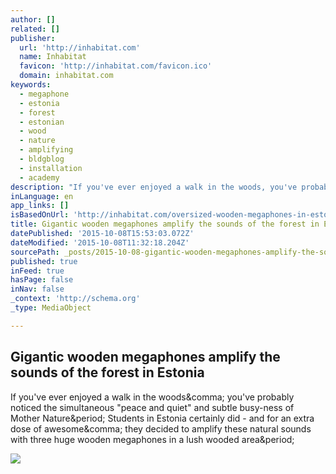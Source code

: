```yaml
---
author: []
related: []
publisher:
  url: 'http://inhabitat.com'
  name: Inhabitat
  favicon: 'http://inhabitat.com/favicon.ico'
  domain: inhabitat.com
keywords:
  - megaphone
  - estonia
  - forest
  - estonian
  - wood
  - nature
  - amplifying
  - bldgblog
  - installation
  - academy
description: "If you've ever enjoyed a walk in the woods, you've probably noticed the simultaneous \"peace and quiet\" and subtle busy-ness of Mother Nature. Students in Estonia certainly did - and for an extra dose of awesome, they decided to amplify these natural sounds with three huge wooden megaphones in a lush wooded area."
inLanguage: en
app_links: []
isBasedOnUrl: 'http://inhabitat.com/oversized-wooden-megaphones-in-estonia-amplify-the-sounds-of-the-forest/'
title: Gigantic wooden megaphones amplify the sounds of the forest in Estonia
datePublished: '2015-10-08T15:53:03.072Z'
dateModified: '2015-10-08T11:32:18.204Z'
sourcePath: _posts/2015-10-08-gigantic-wooden-megaphones-amplify-the-sounds-of-the-forest.md
published: true
inFeed: true
hasPage: false
inNav: false
_context: 'http://schema.org'
_type: MediaObject

---
```

<article style=""><h1>Gigantic wooden megaphones amplify the sounds of the forest in Estonia</h1><p>If you've ever enjoyed a walk in the woods&amp;comma; you've probably noticed the simultaneous "peace and quiet" and subtle busy-ness of Mother Nature&amp;period; Students in Estonia certainly did - and for an extra dose of awesome&amp;comma; they decided to amplify these natural sounds with three huge wooden megaphones in a lush wooded area&amp;period;</p><img src="http://assets.inhabitat.com/wp-content/blogs.dir/1/files/2015/09/Estonia-Wooden-Megaphones-1-537x359.jpg" /></article>